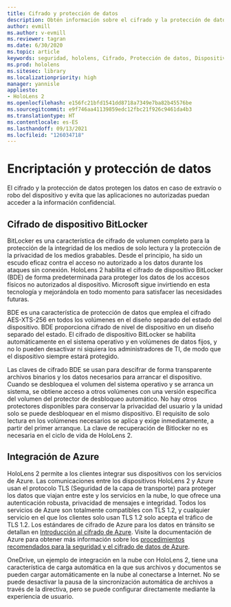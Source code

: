 ```yaml
---
title: Cifrado y protección de datos
description: Obtén información sobre el cifrado y la protección de datos en dispositivos HoloLens 2, incluida la integración de BitLocker y Azure.
author: evmill
ms.author: v-evmill
ms.reviewer: tagran
ms.date: 6/30/2020
ms.topic: article
keywords: seguridad, hololens, Cifrado, Protección de datos, Dispositivo BitLocker, BitLocker, bitlocker, cifrado bitlocker, integración con azure
ms.prod: hololens
ms.sitesec: library
ms.localizationpriority: high
manager: yannisle
appliesto:
- HoloLens 2
ms.openlocfilehash: e156fc21bfd1541dd8718a7349e7ba82b45576be
ms.sourcegitcommit: e9f746aa41139859edc12fbc21f926c9461da4b3
ms.translationtype: HT
ms.contentlocale: es-ES
ms.lasthandoff: 09/13/2021
ms.locfileid: "126034718"
---
```

# <a name="encryption-and-data-protection"></a>Encriptación y protección de datos

El cifrado y la protección de datos protegen los datos en caso de extravío o robo del dispositivo y evita que las aplicaciones no autorizadas puedan acceder a la información confidencial.

## <a name="bitlocker-device-encryption"></a>Cifrado de dispositivo BitLocker

BitLocker es una característica de cifrado de volumen completo para la protección de la integridad de los medios de solo lectura y la protección de la privacidad de los medios grabables.  Desde el principio, ha sido un escudo eficaz contra el acceso no autorizado a los datos durante los ataques sin conexión. HoloLens 2 habilita el cifrado de dispositivo BitLocker (BDE) de forma predeterminada para proteger los datos de los accesos físicos no autorizados al dispositivo. Microsoft sigue invirtiendo en esta tecnología y mejorándola en todo momento para satisfacer las necesidades futuras.

BDE es una característica de protección de datos que emplea el cifrado AES-XTS-256 en todos los volúmenes en el diseño separado del estado del dispositivo. BDE proporciona cifrado de nivel de dispositivo en un diseño separado del estado. El cifrado de dispositivo BitLocker se habilita automáticamente en el sistema operativo y en volúmenes de datos fijos, y no lo pueden desactivar ni siquiera los administradores de TI, de modo que el dispositivo siempre estará protegido.

Las claves de cifrado BDE se usan para descifrar de forma transparente archivos binarios y los datos necesarios para arrancar el dispositivo. Cuando se desbloquea el volumen del sistema operativo y se arranca un sistema, se obtiene acceso a otros volúmenes con una versión específica del volumen del protector de desbloqueo automático. No hay otros protectores disponibles para conservar la privacidad del usuario y la unidad solo se puede desbloquear en el mismo dispositivo. El requisito de solo lectura en los volúmenes necesarios se aplica y exige inmediatamente, a partir del primer arranque. La clave de recuperación de Bitlocker no es necesaria en el ciclo de vida de HoloLens 2.

## <a name="azure-integration"></a>Integración de Azure 

HoloLens 2 permite a los clientes integrar sus dispositivos con los servicios de Azure. Las comunicaciones entre los dispositivos HoloLens 2 y Azure usan el protocolo TLS (Seguridad de la capa de transporte) para proteger los datos que viajan entre este y los servicios en la nube, lo que ofrece una autenticación robusta, privacidad de mensajes e integridad. Todos los servicios de Azure son totalmente compatibles con TLS 1.2, y cualquier servicio en el que los clientes solo usan TLS 1.2 solo acepta el tráfico de TLS 1.2. Los estándares de cifrado de Azure para los datos en tránsito se detallan en [Introducción al cifrado de Azure](/azure/security/fundamentals/encryption-overview). Visite la documentación de Azure para obtener más información sobre los [procedimientos recomendados para la seguridad y el cifrado de datos de Azure](/azure/security/fundamentals/data-encryption-best-practices). 

OneDrive, un ejemplo de integración en la nube con HoloLens 2, tiene una característica de carga automática en la que sus archivos y documentos se pueden cargar automáticamente en la nube al conectarse a Internet. No se puede desactivar la pausa de la sincronización automática de archivos a través de la directiva, pero se puede configurar directamente mediante la experiencia de usuario. 
